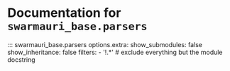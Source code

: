# Documentation for `swarmauri_base.parsers`

::: swarmauri_base.parsers
    options.extra:
      show_submodules: false
      show_inheritance: false
      filters:
        - '!.*'  # exclude everything but the module docstring

